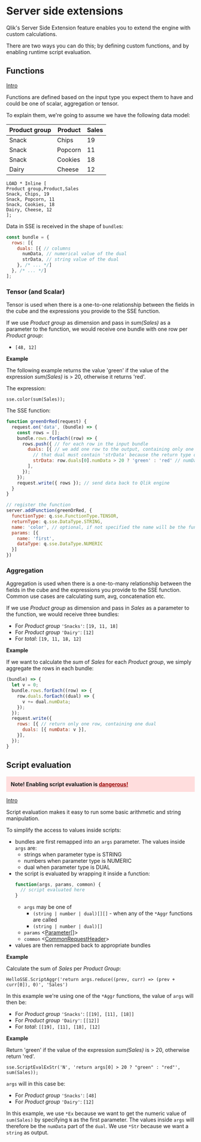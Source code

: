 # Server side extensions

Qlik's Server Side Extension feature enables you to extend the engine with custom calculations.

There are two ways you can do this; by defining custom functions, and by enabling runtime script evaluation.

## Functions

[Intro](https://github.com/qlik-oss/server-side-extension/blob/master/docs/writing_a_plugin.md#function-evaluation)

Functions are defined based on the input type you expect them to have and could be one of scalar, aggregation or tensor.

To explain them, we're going to assume we have the following data model:

Product group | Product | Sales
---|---|---
Snack|Chips|19
Snack|Popcorn|11
Snack|Cookies|18
Dairy|Cheese|12

```basic
LOAD * Inline [
Product group,Product,Sales
Snack, Chips, 19
Snack, Popcorn, 11
Snack, Cookies, 18
Dairy, Cheese, 12
];
```

Data in SSE is received in the shape of `bundle`s:

```js
const bundle = {
  rows: [{
    duals: [{ // columns
      numData, // numerical value of the dual
      strData, // string value of the dual
    }, /* ... */]
  }, /* ... */]
];
```

### Tensor (and Scalar)

Tensor is used when there is a one-to-one relationship between the fields in the cube and the expressions you provide to the SSE function.

If we use _Product group_ as dimension and pass in _sum(Sales)_ as a parameter to the function, we would receive one bundle with one row per _Product group_:

- `[48, 12]`

**Example**

The following example returns the value 'green' if the value of the expression _sum(Sales)_ is > 20, otherwise it returns 'red'.

The expression:

```basic
sse.color(sum(Sales));
```

The SSE function:
```js
function greenOrRed(request) {
  request.on('data', (bundle) => {
    const rows = [];
    bundle.rows.forEach((row) => {
      rows.push({ // for each row in the input bundle
        duals: [{ // we add one row to the output, containing only one dual
          // that dual must contain 'strData' because the return type of this function is STRING
          strData: row.duals[0].numData > 20 ? 'green' : 'red' // numData is expected to be valid since the dataType of the first param is NUMERIC
        ],
      });
    });
    request.write({ rows }); // send data back to Qlik engine
  }
}

// register the function
server.addFunction(greenOrRed, {
  functionType: q.sse.FunctionType.TENSOR,
  returnType: q.sse.DataType.STRING,
  name: 'color', // optional, if not specified the name will be the function itself ('greenOrRed')
  params: [{
    name: 'first',
    dataType: q.sse.DataType.NUMERIC
  }]
})
```

### Aggregation

Aggregation is used when there is a one-to-many relationship between the fields in the cube and the expressions you provide to the SSE function. Common use cases are calculating sum, avg, concatenation etc.

If we use _Product group_ as dimension and pass in _Sales_ as a parameter to the function, we would receive three bundles:

- For _Product group_ `'Snacks'`: `[19, 11, 18]`
- For _Product group_ `'Dairy'`: `[12]`
- For _total_: `[19, 11, 18, 12]`

**Example**

If we want to calculate the _sum_ of _Sales_ for each _Product group_, we simply aggregate the rows in each bundle:

```js
(bundle) => {
  let v = 0;
  bundle.rows.forEach((row) => {
    row.duals.forEach((dual) => {
      v += dual.numData;
    });
  });
  request.write({
    rows: [{ // return only one row, containing one dual
      duals: [{ numData: v }],
    }],
  });
}
```

## Script evaluation

<p style="background:#fdd;padding: 12px;">
<strong>Note! Enabling script evaluation is <a style="color:#900;text-decoration:underline"href="https://developer.mozilla.org/en-US/docs/Web/JavaScript/Reference/Global_Objects/eval#Do_not_ever_use_eval!">dangerous!</a></strong>
</p>

[Intro](https://github.com/qlik-oss/server-side-extension/blob/master/docs/writing_a_plugin.md#script-evaluation)

Script evaluation makes it easy to run some basic arithmetic and string manipulation.

To simplify the access to values inside scripts:

- bundles are first remapped into an `args` parameter. The values inside `args` are:
  - strings when parameter type is STRING
  - numbers when parameter type is NUMERIC
  - dual when parameter type is DUAL
- the script is evaluated by wrapping it inside a function:
  ```js
  function(args, params, common) {
    // script evaluated here
  }
  ```
  - `args` may be one of
    - `(string | number | dual)[][]` - when any of the `*Aggr` functions are called
    - `(string | number | dual)[]`
  - `params` <[Parameter](https://github.com/qlik-oss/server-side-extension/blob/master/docs/SSE_Protocol.md#qlik.sse.Parameter)[]>
  - `common` <[CommonRequestHeader](https://github.com/qlik-oss/server-side-extension/blob/master/docs/SSE_Protocol.md#qlik.sse.CommonRequestHeader)>
- values are then remapped back to appropriate bundles

**Example**

Calculate the sum of _Sales_ per _Product Group_:

```basic
HelloSSE.ScriptAggr('return args.reduce((prev, curr) => (prev + curr[0]), 0)', 'Sales')
```

In this example we're using one of the `*Aggr` functions, the value of `args` will then be:

- For _Product group_ `'Snacks'`: `[[19], [11], [18]]`
- For _Product group_ `'Dairy'`: `[[12]]`
- For _total_: `[[19], [11], [18], [12]`

**Example**

Return 'green' if the value of the expression _sum(Sales)_ is > 20, otherwise return 'red'.

```basic
sse.ScriptEvalExStr('N', 'return args[0] > 20 ? "green" : "red"', sum(Sales));
```

`args` will in this case be:

- For _Product group_ `'Snacks'`: `[48]`
- For _Product group_ `'Dairy'`: `[12]`

In this example, we use `*Ex` because we want to get the numeric value of `sum(Sales)` by specifying `N` as the first parameter. The values inside `args` will therefore be the `numData` part of the `dual`. We use `*Str` because we want a `string` as output.
